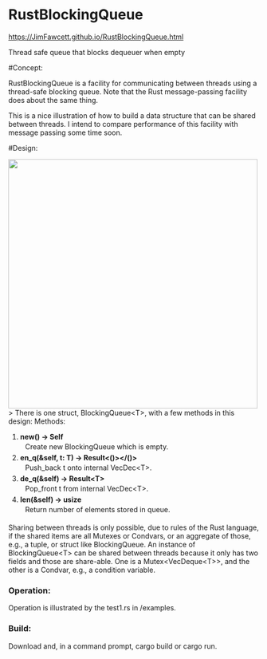 # RustBlockingQueue

https://JimFawcett.github.io/RustBlockingQueue.html

Thread safe queue that blocks dequeuer when empty

#Concept:

  RustBlockingQueue is a facility for communicating between threads using a thread-safe blocking queue.  Note that
  the Rust message-passing facility does about the same thing.

  This is a nice illustration of how to build a data structure that can be shared between threads.  I intend to compare
  performance of this facility with message passing some time soon.

#Design:

  <img src="https://JimFawcett.github.io/Pictures/BlockingQDiagram.JPG" width="500" />>
    There is one struct, BlockingQueue&lt;T&gt;, with a few methods in this design:
    <indent-block class="pad5">
      Methods:
      <ol class="tight">
        <li>
          <strong><c-s>new() -> Self</c-s></strong>
          <div style="padding:3px 10px 5px 10px;">
            Create new <c-s>BlockingQueue</c-s> which is empty.
          </div>
        </li>
        <li>
          <strong><c-s>en_q(&self, t: T) -> Result<()></()></c-s></strong>
          <div style="padding:3px 10px 5px 10px;">
            Push_back t onto internal VecDec&lt;T&gt;.
          </div>
        </li>
        <li>
          <strong><c-s>de_q(&self) -> Result&lt;T&gt;</c-s></strong>
          <div style="padding:3px 10px 5px 10px;">
            Pop_front t from internal VecDec&lt;T&gt;.
          </div>
        </li>
        <li>
          <strong><c-s>len(&self) -> usize</c-s></strong>
          <div style="padding:3px 10px 5px 10px;">
            Return number of elements stored in queue.
          </div>
        </li>
      </ol>
    </indent-block>
  </t-b>
  <t-b>
    Sharing between threads is only possible, due to rules of the Rust language, if the shared items are 
    all Mutexes or Condvars, or an aggregate of those, e.g., a tuple, or struct like BlockingQueue.
  </t-b>
  <t-b>
    An instance of BlockingQueue&lt;T&gt; can be shared between threads because it only has two fields
    and those are share-able.  One is a Mutex&lt;VecDeque&lt;T&gt;&gt;, and the other is a Condvar,
    e.g., a condition variable.
  </t-b>
</t-b>
<div class="clear"></div>
<h3>Operation:</h3>
<t-b class="indent">
  Operation is illustrated by the test1.rs in /examples.
</t-b>
<h3>Build:</h3>
<t-b class="indent">
  Download and, in a command prompt, <c-s>cargo build</c-s> or <c-s>cargo run</c-s>.
</t-b>
